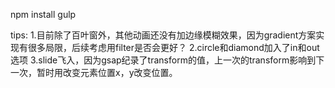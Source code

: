 npm install 
gulp

tips:
1.目前除了百叶窗外，其他动画还没有加边缘模糊效果，因为gradient方案实现有很多局限，后续考虑用filter是否会更好？
2.circle和diamond加入了in和out选项
3.slide飞入，因为gsap纪录了transform的值，上一次的transform影响到下一次，暂时用改变元素位置x，y改变位置。
